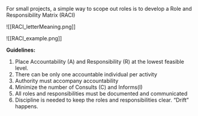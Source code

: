 For small projects, a simple way to scope out roles is to develop a Role and Responsibility Matrix (RACI)

![[RACI_letterMeaning.png]]

![[RACI_example.png]]

**Guidelines:**
1. Place Accountability (A) and Responsibility (R) at the lowest feasible level.
2. There can be only one accountable individual per activity
3. Authority must accompany accountability
4. Minimize the number of Consults (C) and Informs(I)
5. All roles and responsibilities must be documented and communicated
6. Discipline is needed to keep the roles and responsibilities clear. “Drift” happens.